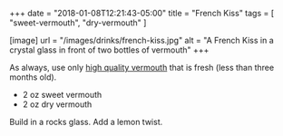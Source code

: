 +++
date = "2018-01-08T12:21:43-05:00"
title = "French Kiss"
tags = [
  "sweet-vermouth",
  "dry-vermouth"
]

[image]
url = "/images/drinks/french-kiss.jpg"
alt = "A French Kiss in a crystal glass in front of two bottles of vermouth"
+++

As always, use only [high quality vermouth](/ingredients/vermouth) that is fresh (less than three months old).

* 2 oz sweet vermouth
* 2 oz dry vermouth

Build in a rocks glass. Add a lemon twist.

